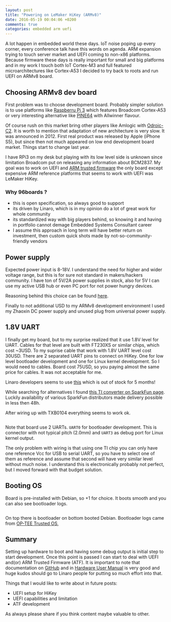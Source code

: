 ```yaml
---
layout: post
title: "Powering on LeMaker HiKey (ARMv8)"
date: 2016-05-19 00:04:06 +0200
comments: true
categories: embedded arm uefi
---
```


A lot happen in embedded world these days. IoT noise poping up every corner,
every conference talk have this words on agenda. ARM expansion trying to touch
server market and UEFI coming to non-x86 platforms. Because firmware these days
is really important for small and big platforms and in my work I touch both IoT
Cortex-M3 and full featured microarchitectures like Cortex-A53 I decided to try
back to roots and run UEFI on ARMv8 board.


## Choosing ARMv8 dev board

First problem was to choose development board. Probably simpler solution is to
use platforms like [Raspberru Pi 3](https://www.raspberrypi.org/magpi/raspberry-pi-3-specs-benchmarks/) which
features Broadcom Cortex-A53 or very interesting alternative like
[PINE64](https://www.pine64.com/product#intro) with Allwinner flavour.

Of course rush on this market bring other players like Amlogic with
[Odroic-C2](http://www.hardkernel.com/main/products/prdt_info.php?g_code=G145457216438).
It is worth to mention that adaptation of new architecture is very slow. It was
announced in 2012. First real product was released by Apple (iPhone S5), but
since then not much appeared on low end development board market. Things start
to change last year.

I have RPi3 on my desk but playing with its low level side is unknown since
limitation Broadcom put on releasing any information about BCM2837. My goal was
to work on UEFI and [ARM trusted firmware](https://github.com/ARM-software/arm-trusted-firmware)
the only board except expensive ARM reference platforms that seems to work with
UEFI was LeMaker HiKey.

### Why 96boards ?

* this is open specification, so always good to support
* its driven by Linaro, which is in my opinion do a lot of great work for whole
  community
* its standardized way with big players behind, so knowing it and having in
  portfolio cannot demage Embedded Systems Consultant career
* I assume this approach in long term will have better return on investment,
  then custom quick shots made by not-so-community-friendly vendors

## Power supply

Expected power input is 8-18V. I understand the need for higher and wider
voltage range, but this is for sure not standard in makers/hackers community. I
have ton of 5V/2A power supplies in stock, also for 5V I can use my active USB
hub or even PC port for not power hungry devices.

Reasoning behind this choice can be found [here](https://www.96boards.org/products/accessories/power/).

Finally to not additional USD to my ARMv8 development environment I used my
Zhaoxin DC power supply and unused plug from universal power supply.

## 1.8V UART

I finally get my board, but to my surprise realized that it use 1.8V level for
UART. Cables for that level are built with FT230XS or similar chips, which cost
~3USD. To my suprise cable that work with 1.8V UART level cost 30USD. There are
2 separated UART pins to connect on HiKey. One for low level bootloader
development and one for Linux kernel development. So I would need to cables.
Board cost 75USD, so you paying almost the same price for cables. It was not
acceptable for me.

Linaro developers seems to use [this](http://www.seeedstudio.com/depot/96Boards-UART-p-2525.html)
which is out of stock for 5 months!

While searching for alternatives I found [this TI converter on SparkFun page](https://www.sparkfun.com/products/11771).
Luckily availability of various SparkFun distributors made delivery possible in
less then 48h.

After wiring up with TXB0104 everything seems to work ok.

<a class="fancybox" rel="group" href="/assets/images/hikey_setup.png"><img src="/assets/images/hikey_setup.png" alt="" /></a>

Note that board use 2 UARTs. `UART0` for bootloader development. This is
connector with not typical pitch (2.0mm) and `UART3` as debug port for Linux
kernel output.

The only problem with wiring is that using one TI chip you can only have one
reference Vcc for USB to serial UART, so you have to select one of them as
reference and assume that second will have very similar level without much
noise. I understand this is electronically probably not perfect, but I moved
forward with that budget solution.

## Booting OS

Board is pre-installed with Debian, so +1 for choice. It boots smooth and you
can also see bootloader logs.

<a class="fancybox" rel="group" href="/assets/images/hikey_screen.png"><img src="/assets/images/hikey_screen.png" alt="" /></a>

On top there is bootloader on bottom booted Debian. Bootloader logs came from
[OP-TEE Trusted OS](https://github.com/OP-TEE/optee_os),


## Summary

Setting up hardware to boot and having some debug output is initial step to
start development. Once this point is passed I can start to deal with UEFI
and(or) ARM Trusted Firmware (ATF). It is important to note that documentation on
[GitHub](https://github.com/96boards/documentation) and in [Hardware User Manual](https://www.96boards.org/wp-content/uploads/2015/02/HiKey_User_Guide_Rev0.2.pdf)
is very good and huge kudos should go to Linaro people for putting so much
effort into that.

Things that I would like to write about in future posts:

* UEFI setup for HiKey
* UEFI capabilities and limitation
* ATF development

As always please share if you think content maybe valuable to other.

